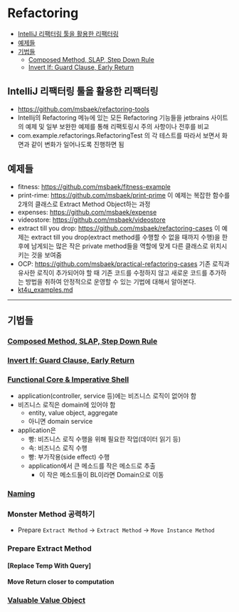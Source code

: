 # Refactoring
<!-- TOC -->
* [IntelliJ 리팩터링 툴을 활용한 리팩터링](#intellij-리팩터링-툴을-활용한-리팩터링)
* [예제들](#예제들)
* [기법들](#기법들)
  * [Composed Method, SLAP, Step Down Rule](#composed-method-slap-step-down-rule)
  * [Invert If: Guard Clause, Early Return](#invert-if--guard-clause-early-return)
<!-- TOC -->

## IntelliJ 리팩터링 툴을 활용한 리팩터링
- https://github.com/msbaek/refactoring-tools
- Intellij의 Refactoring 메뉴에 있는 모든 Refactoring 기능들을 jetbrains 사이트의 예제 및 일부 보완한 예제를 통해 리팩토링시 주의 사항이나 전후를 비교
- com.example.refactorings.RefactoringTest 의 각 테스트를 따라서 보면서 화면과 같이 변화가 일어나도록 진행하면 됨

## 예제들
- fitness: https://github.com/msbaek/fitness-example
- print-rime: https://github.com/msbaek/print-prime 이 예제는 복잡한 함수를 2개의 클래스로 Extract Method Object하는 과정
- expenses: https://github.com/msbaek/expense
- videostore: https://github.com/msbaek/videostore
- extract till you drop: https://github.com/msbaek/refactoring-cases 이 예제는 extract till you drop(extract method를 수행할 수 없을 때까지 수행)을 한 후에 남게되는 많은 작은 private method들을 역할에 맞게 다른 클래스로 위치시키는 것을 보여줌
- OCP: https://github.com/msbaek/practical-refactoring-cases 기존 로직과 유사한 로직이 추가되어야 할 때 기존 코드를 수정하지 않고 새로운 코드를 추가하는 방법을 취하여 안정적으로 운영할 수 있는 기법에 대해서 알아본다.
- [kt4u_examples.md](kt4u_examples.md)
---
## 기법들
### [Composed Method, SLAP, Step Down Rule](composed_method.md)
### [Invert If: Guard Clause, Early Return](invert-if.md)
### [Functional Core & Imperative Shell]()
- application(controller, service 등)에는 비즈니스 로직이 없어야 함
- 비즈니스 로직은 domain에 있어야 함
  - entity, value object, aggregate
  - 아니면 domain service
- application은
  - 빵: 비즈니스 로직 수행을 위해 필요한 작업(데이터 읽기 등)
  - 속: 비즈니스 로직 수행
  - 빵: 부가작용(side effect) 수행
  - application에서 큰 메소드를 작은 메소드로 추출
    - 이 작은 메소드들이 BL이라면 Domain으로 이동
### [Naming](naming.md)
### Monster Method 공력하기
- Prepare `Extract Method` → `Extract Method` → `Move Instance Method`
### Prepare Extract Method
#### [Replace Temp With Query]
#### Move Return closer to computation
### [Valuable Value Object](valuable_value_object.md)